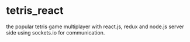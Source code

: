 # tetris_react
the popular tetris game multiplayer with react.js, redux and node.js server side using sockets.io for communication.
